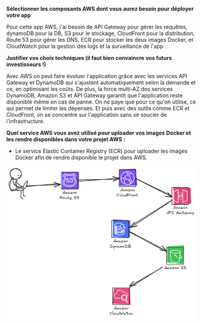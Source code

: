 **Sélectionner les composants AWS dont vous aurez besoin pour déployer votre app**

Pour cette app AWS, j'ai besoin de API Gateway pour gérer les requêtes, dynamoDB pour la DB, S3 pour le stockage, CloudFront pour la distribution, Route 53 pour gérer les DNS, ECR pour stocker les deux images Docker, et CloudWatch pour la gestion des logs et la surveillance de l'app

**Justifier vos choix techniques (il faut bien convaincre vos futurs investisseurs !)**

Avec AWS on peut faire évoluer l'application grâce avec les services API Gateway et DynamoDB qui s'ajustent automatiquement selon la demande et ce, en optimisant les coûts. 
De plus, la force multi-AZ des services DynamoDB, Amazon S3 et API Gateway garantit que l'application reste disponible même en cas de panne. On ne paye que pour ce qu'on utilise, ce qui permet de limiter les dépenses.
Et puis avec des outils comme ECR et CloudFront, on se concentre sur l'application sans se soucier de l'infrastructure.

**Quel service AWS vous avez utilisé pour uploader vos images Docker et les rendre disponibles dans votre projet AWS :**

- Le service Elastic Container Registry (ECR) pour uploader les images Docker afin de rendre disponible le projet dans AWS.

![Schema AWS](schema.png)